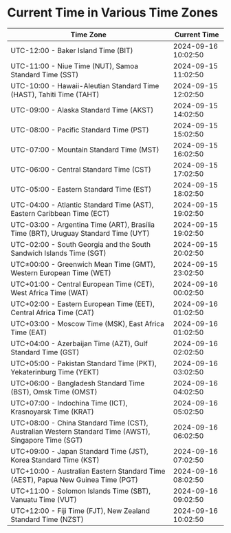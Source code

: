# Current Time in Various Time Zones

| Time Zone | Current Time |
|-----------|--------------|
| UTC-12:00 - Baker Island Time (BIT) | 2024-09-16 10:02:50 |
| UTC-11:00 - Niue Time (NUT), Samoa Standard Time (SST) | 2024-09-15 11:02:50 |
| UTC-10:00 - Hawaii-Aleutian Standard Time (HAST), Tahiti Time (TAHT) | 2024-09-15 12:02:50 |
| UTC-09:00 - Alaska Standard Time (AKST) | 2024-09-15 14:02:50 |
| UTC-08:00 - Pacific Standard Time (PST) | 2024-09-15 15:02:50 |
| UTC-07:00 - Mountain Standard Time (MST) | 2024-09-15 16:02:50 |
| UTC-06:00 - Central Standard Time (CST) | 2024-09-15 17:02:50 |
| UTC-05:00 - Eastern Standard Time (EST) | 2024-09-15 18:02:50 |
| UTC-04:00 - Atlantic Standard Time (AST), Eastern Caribbean Time (ECT) | 2024-09-15 19:02:50 |
| UTC-03:00 - Argentina Time (ART), Brasília Time (BRT), Uruguay Standard Time (UYT) | 2024-09-15 19:02:50 |
| UTC-02:00 - South Georgia and the South Sandwich Islands Time (SGT) | 2024-09-15 20:02:50 |
| UTC±00:00 - Greenwich Mean Time (GMT), Western European Time (WET) | 2024-09-15 23:02:50 |
| UTC+01:00 - Central European Time (CET), West Africa Time (WAT) | 2024-09-16 00:02:50 |
| UTC+02:00 - Eastern European Time (EET), Central Africa Time (CAT) | 2024-09-16 01:02:50 |
| UTC+03:00 - Moscow Time (MSK), East Africa Time (EAT) | 2024-09-16 01:02:50 |
| UTC+04:00 - Azerbaijan Time (AZT), Gulf Standard Time (GST) | 2024-09-16 02:02:50 |
| UTC+05:00 - Pakistan Standard Time (PKT), Yekaterinburg Time (YEKT) | 2024-09-16 03:02:50 |
| UTC+06:00 - Bangladesh Standard Time (BST), Omsk Time (OMST) | 2024-09-16 04:02:50 |
| UTC+07:00 - Indochina Time (ICT), Krasnoyarsk Time (KRAT) | 2024-09-16 05:02:50 |
| UTC+08:00 - China Standard Time (CST), Australian Western Standard Time (AWST), Singapore Time (SGT) | 2024-09-16 06:02:50 |
| UTC+09:00 - Japan Standard Time (JST), Korea Standard Time (KST) | 2024-09-16 07:02:50 |
| UTC+10:00 - Australian Eastern Standard Time (AEST), Papua New Guinea Time (PGT) | 2024-09-16 08:02:50 |
| UTC+11:00 - Solomon Islands Time (SBT), Vanuatu Time (VUT) | 2024-09-16 09:02:50 |
| UTC+12:00 - Fiji Time (FJT), New Zealand Standard Time (NZST) | 2024-09-16 10:02:50 |

